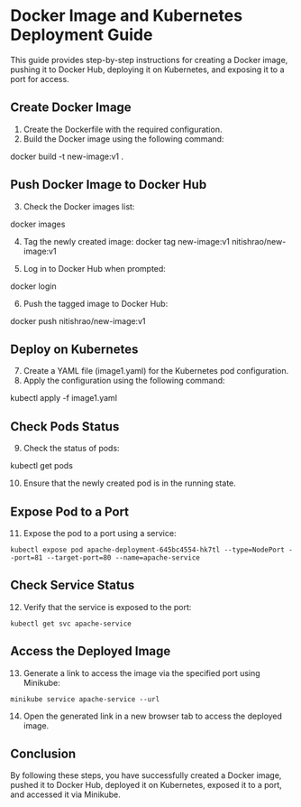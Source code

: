 # Docker Image and Kubernetes Deployment Guide

This guide provides step-by-step instructions for creating a Docker image, pushing it to Docker Hub, deploying it on Kubernetes, and exposing it to a port for access.

## Create Docker Image

1. Create the Dockerfile with the required configuration.
2. Build the Docker image using the following command:

docker build -t new-image:v1 .


## Push Docker Image to Docker Hub

3. Check the Docker images list:

docker images

4. Tag the newly created image:
docker tag new-image:v1 nitishrao/new-image:v1

5. Log in to Docker Hub when prompted:

docker login

6. Push the tagged image to Docker Hub:

docker push nitishrao/new-image:v1


## Deploy on Kubernetes

7. Create a YAML file (image1.yaml) for the Kubernetes pod configuration.
8. Apply the configuration using the following command:

kubectl apply -f image1.yaml


## Check Pods Status

9. Check the status of pods:

kubectl get pods

10. Ensure that the newly created pod is in the running state.

## Expose Pod to a Port

11. Expose the pod to a port using a service:
 ```
 kubectl expose pod apache-deployment-645bc4554-hk7tl --type=NodePort --port=81 --target-port=80 --name=apache-service
 ```

## Check Service Status

12. Verify that the service is exposed to the port:
 ```
 kubectl get svc apache-service
 ```

## Access the Deployed Image

13. Generate a link to access the image via the specified port using Minikube:
 ```
 minikube service apache-service --url
 ```
14. Open the generated link in a new browser tab to access the deployed image.

## Conclusion

By following these steps, you have successfully created a Docker image, pushed it to Docker Hub, deployed it on Kubernetes, exposed it to a port, and accessed it via Minikube.
